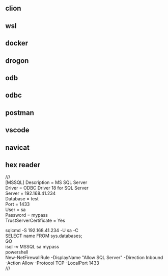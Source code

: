 ## clion  
## wsl  
## docker  
## drogon  
## odb  
## odbc  
## postman  
## vscode  
## navicat  
## hex reader  

///  
[MSSQL]
Description = MS SQL Server  
Driver = ODBC Driver 18 for SQL Server  
Server = 192.168.41.234  
Database = test  
Port = 1433  
User = sa  
Password = mypass  
TrustServerCertificate = Yes  

sqlcmd -S 192.168.41.234 -U sa -C  
SELECT name FROM sys.databases;  
GO  
isql -v MSSQL sa mypass  
powershell  
New-NetFirewallRule -DisplayName "Allow SQL Server" -Direction Inbound -Action Allow -Protocol TCP -LocalPort 1433  
///
